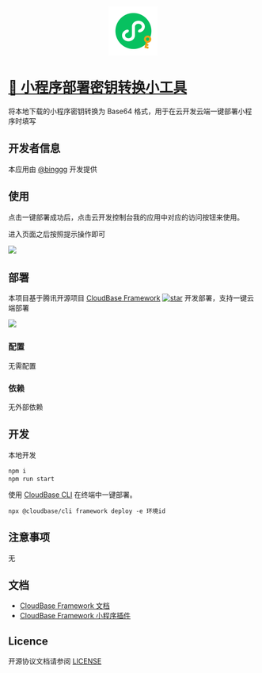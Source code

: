 <p align="center">
  <img height="100px" src="./logo.png" center />
</p>

# [🔑 小程序部署密钥转换小工具](https://github.com/TencentCloudBase-Marketplace/mp-key-tool)

将本地下载的小程序密钥转换为 Base64 格式，用于在云开发云端一键部署小程序时填写

## 开发者信息

本应用由 [@binggg](https://github.com/binggg) 开发提供

## 使用

点击一键部署成功后，点击云开发控制台我的应用中对应的访问按钮来使用。

进入页面之后按照提示操作即可

![](https://main.qcloudimg.com/raw/fe79b8db42f61375511abebebfb86079.png)

## 部署

本项目基于腾讯开源项目 [CloudBase Framework](https://github.com/Tencent/cloudbase-framework) [![star](https://img.shields.io/github/stars/Tencent/cloudbase-framework?style=social)](https://github.com/Tencent/cloudbase-framework) 开发部署，支持一键云端部署

[![](https://main.qcloudimg.com/raw/67f5a389f1ac6f3b4d04c7256438e44f.svg)](https://console.cloud.tencent.com/tcb/env/index?action=CreateAndDeployCloudBaseProject&appUrl=https%3A%2F%2Fgithub.com%2FTencentCloudBase-Marketplace%2Fmp-key-tool&branch=master)

### 配置

无需配置


### 依赖

无外部依赖

## 开发

本地开发

```
npm i 
npm run start
```

使用 [CloudBase CLI](https://docs.cloudbase.net/cli-v1/intro.html) 在终端中一键部署。

```
npx @cloudbase/cli framework deploy -e 环境id
```

## 注意事项

无

## 文档

- [CloudBase Framework 文档](https://docs.cloudbase.net/framework/)
- [CloudBase Framework 小程序插件](https://docs.cloudbase.net/framework/plugins/framework-plugin-mp.html)

## Licence

开源协议文档请参阅 [LICENSE](./LICENSE)
